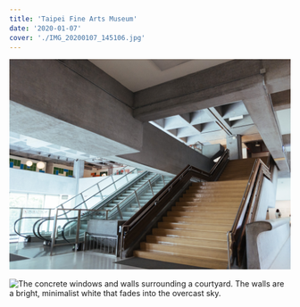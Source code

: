 ```yaml
---
title: 'Taipei Fine Arts Museum'
date: '2020-01-07'
cover: './IMG_20200107_145106.jpg'
---
```


![The elevators and stairs inside the museum](IMG_20200107_140313.jpg)

![The concrete windows and walls surrounding a courtyard. The walls are a bright, minimalist white that fades into the overcast sky.](IMG_20200107_145106.jpg)
